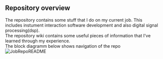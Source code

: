## Repository overview
The repository contains some stuff that I do on my current job. This includes instument interaction software development and also digital signal processing(dsp).  
The repository wiki contains some useful pieces of information that I've learned through my experience.  
The block diagramm below shows navigation of the repo  
![JobRepoREADME](https://user-images.githubusercontent.com/40640833/161205183-81f54559-4d20-4278-93bb-a30ee1816d5d.jpg)
